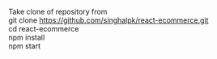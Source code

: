 Take clone of repository from  <br />
    git clone https://github.com/singhalpk/react-ecommerce.git <br />
	  cd react-ecommerce   <br />
    npm install     <br />
    npm start      <br />
